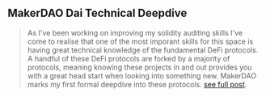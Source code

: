 ## MakerDAO Dai Technical Deepdive

> As I've been working on improving my solidity auditing skills I've come to realise that one of the most imporant skills for this space is having great technical knowledge of the fundamental DeFi protocols.
> A handful of these DeFi protocols are forked by a majority of protocols, meaning knowing these projects in and out provides you with a great head start when looking into something new. 
> MakerDAO marks my first formal deepdive into these protocols.
> [see full post](./MakerDAO.html).